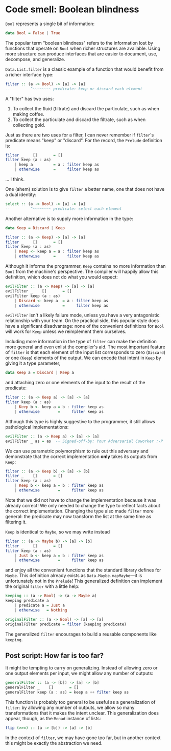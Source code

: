# Code smell: Boolean blindness

`Bool` represents a single bit of information:

~~~ haskell
data Bool = False | True
~~~

The popular term "boolean blindness" refers to the information lost by functions that operate on `Bool` when richer structures are available.
Using more structure can produce interfaces that are easier to document, use, decompose, and generalize.

`Data.List.filter` is a classic example of a function that would benefit from a richer interface type:

~~~ haskell
filter :: (a -> Bool) -> [a] -> [a]
--         ^~~~~~~~~ predicate: keep or discard each element
~~~

A "filter" has two uses:

1. To collect the fluid (filtrate) and discard the particulate, such as when making coffee.
1. To collect the particulate and discard the filtrate, such as when collecting gold.

Just as there are two uses for a filter, I can never remember if `filter`'s predicate means "keep" or "discard".
For the record, the `Prelude` definition is:

~~~ haskell
filter _    []       = []
filter keep (a : as)
    | keep a         = a : filter keep as
    | otherwise      =     filter keep as
~~~

... I think.

One (ahem) solution is to give `filter` a better name, one that does not have a dual identity:

~~~ haskell
select :: (a -> Bool) -> [a] -> [a]
--         ^~~~~~~~~ predicate: select each element
~~~

Another alternative is to supply more information in the type:

~~~ haskell
data Keep = Discard | Keep

filter :: (a -> Keep) -> [a] -> [a]
filter _    []       = []
filter keep (a : as)
    | Keep <- keep a = a : filter keep as
    | otherwise      =     filter keep as
~~~

Although it informs the programmer, `Keep` contains no more information than `Bool` from the machine's perspective.
The compiler will happily allow this definition, which does not do what you would expect:

~~~ haskell
evilFilter :: (a -> Keep) -> [a] -> [a]
evilFilter _    []       = []
evilFilter keep (a : as)
    | Discard <- keep a  = a : filter keep as
    | otherwise          =     filter keep as
~~~

`evilFilter` isn't a likely failure mode, unless you have a very antagonistic relationship with your team.
On the practical side, this popular style does have a significant disadvantage:
none of the convenient definitions for `Bool` will work for `Keep` unless we reimplement them ourselves.

Including more information in the type of `filter` can make the definition more general and even enlist the compiler's aid.
The most important feature of `filter` is that each element of the input list corresponds to zero (`Discard`) or one (`Keep`) elements of the output.
We can encode that intent in `Keep` by giving it a type parameter,

~~~ haskell
data Keep a = Discard | Keep a
~~~

and attaching zero or one elements of the input to the result of the predicate:

~~~ haskell
filter :: (a -> Keep a) -> [a] -> [a]
filter keep (a : as)
    | Keep b <- keep a = b : filter keep as
    | otherwise        =     filter keep as
~~~

Although this type is highly suggestive to the programmer, it still allows pathological implementations:

~~~ haskell
evilFilter :: (a -> Keep a) -> [a] -> [a]
evilFilter _ as = as  -- Signed-off-by: Your Adversarial Coworker :-P
~~~

We can use parametric polymorphism to rule out this adversary and demonstrate that the correct implementation **only** takes its outputs from `Keep`:

~~~ haskell
filter :: (a -> Keep b) -> [a] -> [b]
filter _    []       = []
filter keep (a : as)
    | Keep b <- keep a = b : filter keep as
    | otherwise        =     filter keep as
~~~

Note that we did not have to change the implementation because it was already correct!
We only needed to change the type to reflect facts about the correct implementation.
Changing the type also made `filter` more general:
the predicate may now transform the list at the same time as filtering it.

`Keep` is identical to `Maybe`, so we may write instead

~~~ haskell
filter :: (a -> Maybe b) -> [a] -> [b]
filter _    []       = []
filter keep (a : as)
    | Just b <- keep a = b : filter keep as
    | otherwise        =     filter keep as
~~~

and enjoy all the convenient functions that the standard library defines for `Maybe`.
This definition already exists as `Data.Maybe.mapMaybe`—it is unfortunately not in the `Prelude`!
This generalized definition can implement the original `filter` with a little help:

~~~ haskell
keeping :: (a -> Bool) -> (a -> Maybe a)
keeping predicate a
    | predicate a = Just a
    | otherwise   = Nothing

originalFilter :: (a -> Bool) -> [a] -> [a]
originalFilter predicate = filter (keeping predicate)
~~~

The generalized `filter` encourages to build a reusable components like `keeping`.

## Post script: How far is too far?

It might be tempting to carry on generalizing.
Instead of allowing zero or one output elements per input, we might allow any number of outputs:

~~~ haskell
generalFilter :: (a -> [b]) -> [a] -> [b]
generalFilter _    []       = []
generalFilter keep (a : as) = keep a ++ filter keep as
~~~

This function is probably too general to be useful as a generalization of `filter`:
by allowing any number of outputs, we allow so many transformations that it makes the intent unclear.
This generalization does appear, though, as the `Monad` instance of lists:

~~~ haskell
flip (>>=) :: (a -> [b]) -> [a] -> [b]
~~~

In the context of `filter`, we may have gone too far, but in another context this might be exactly the abstraction we need.

